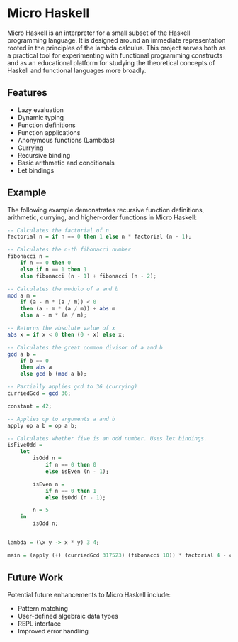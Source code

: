 # Micro Haskell

Micro Haskell is an interpreter for a small subset of the Haskell programming language. It is designed around an immediate representation rooted in the principles of the lambda calculus. This project serves both as a practical tool for experimenting with functional programming constructs and as an educational platform for studying the theoretical concepts of Haskell and functional languages more broadly.

## Features

- Lazy evaluation
- Dynamic typing
- Function definitions
- Function applications
- Anonymous functions (Lambdas)
- Currying
- Recursive binding
- Basic arithmetic and conditionals
- Let bindings

## Example

The following example demonstrates recursive function definitions, arithmetic, currying, and higher-order functions in Micro Haskell:

```haskell
-- Calculates the factorial of n
factorial n = if n == 0 then 1 else n * factorial (n - 1);

-- Calculates the n-th fibonacci number
fibonacci n =
    if n == 0 then 0
    else if n == 1 then 1
    else fibonacci (n - 1) + fibonacci (n - 2);

-- Calculates the modulo of a and b
mod a m =
    if (a - m * (a / m)) < 0
    then (a - m * (a / m)) + abs m
    else a - m * (a / m);

-- Returns the absolute value of x
abs x = if x < 0 then (0 - x) else x;

-- Calculates the great common divisor of a and b
gcd a b =
    if b == 0
    then abs a
    else gcd b (mod a b);

-- Partially applies gcd to 36 (currying)
curriedGcd = gcd 36;

constant = 42;

-- Applies op to arguments a and b
apply op a b = op a b;

-- Calculates whether five is an odd number. Uses let bindings.
isFiveOdd =
    let
        isOdd n =
            if n == 0 then 0
            else isEven (n - 1);

        isEven n =
            if n == 0 then 1
            else isOdd (n - 1);

        n = 5
    in
        isOdd n;


lambda = (\x y -> x * y) 3 4;

main = (apply (+) (curriedGcd 317523) (fibonacci 10)) * factorial 4 - constant + isFiveOdd * lambda;
```

## Future Work

Potential future enhancements to Micro Haskell include:

- Pattern matching
- User-defined algebraic data types
- REPL interface
- Improved error handling